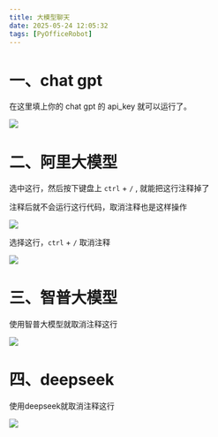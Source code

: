 ```yaml
---
title: 大模型聊天
date: 2025-05-24 12:05:32
tags: [PyOfficeRobot]
---
```


# 一、chat  gpt

在这里填上你的 chat  gpt 的 api_key 就可以运行了。

![](https://raw.gitcode.com/yaaakaaang/pic/raw/main/1748063606879.jpg)

# 二、阿里大模型

选中这行，然后按下键盘上 `ctrl` + `/` , 就能把这行注释掉了

注释后就不会运行这行代码，取消注释也是这样操作

![](https://raw.gitcode.com/yaaakaaang/pic/raw/main/1748063660041.jpg)

选择这行，`ctrl` + `/`  取消注释 

![](https://raw.gitcode.com/yaaakaaang/pic/raw/main/1748063838417.jpg)

# 三、智普大模型

使用智普大模型就取消注释这行

![](https://raw.gitcode.com/yaaakaaang/pic/raw/main/1748063919840.jpg)

# 四、deepseek

使用deepseek就取消注释这行

![](https://raw.gitcode.com/yaaakaaang/pic/raw/main/1748064015634.jpg)
